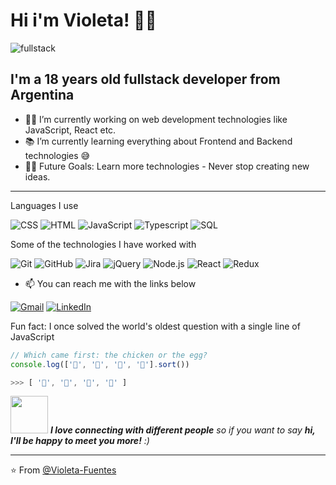 # Hi i'm Violeta! 👋👩

![fullstack](https://user-images.githubusercontent.com/74188313/120929487-996c5900-c6bf-11eb-9018-1bc6123e6358.jpg)

## I'm a 18 years old fullstack developer from Argentina 
- 👨‍💻 I’m currently working on web development technologies like JavaScript, React etc.
- 📚 I’m currently learning everything about Frontend and Backend technologies 😅
- 💪🏼 Future Goals: Learn more technologies - Never stop creating new ideas.

---

Languages I use

![CSS](https://img.shields.io/badge/-CSS-000000?style=flat&logo=c%2B%2B)
![HTML](https://img.shields.io/badge/-HTML-000000?style=flat&logo=html)
![JavaScript](https://img.shields.io/badge/-JavaScript-000000?style=flat&logo=javascript)
![Typescript](https://img.shields.io/badge/-Typescript-000000?style=flat&logo=typescript)
![SQL](https://img.shields.io/badge/-SQL-000000?style=flat&logo=postgresql)

Some of the technologies I have worked with

![Git](https://img.shields.io/badge/-Git-222222?style=flat&logo=git&logoColor=F05032)
![GitHub](https://img.shields.io/badge/-GitHub-222222?style=flat&logo=github&logoColor=181717)
![Jira](https://img.shields.io/badge/-Jira-222222?style=flat&logo=jira-software&logoColor=white&logoColor=0052CC)
![jQuery](https://img.shields.io/badge/-jQuery-222222?style=flat&logo=jQuery&logoColor=0769AD)
![Node.js](https://img.shields.io/badge/-Node.js-222222?style=flat&logo=node.js&logoColor=339933)
![React](https://img.shields.io/badge/-React-222222?style=flat&logo=React&logoColor=61DAFB)
![Redux](https://img.shields.io/badge/-Redux-222222?style=flat&logo=Redux&logoColor=61DAFB)

- :mailbox: You can reach me with the links below

[![Gmail](https://img.shields.io/badge/-GMAIL-D14836?style=for-the-badge&logo=gmail&logoColor=white)](violetafuentes2002:violetafuentes2002@gmail.com)
[![LinkedIn](https://img.shields.io/badge/-LINKEDIN-0077B5?style=for-the-badge&logo=linkedin&logoColor=white)](https://www.linkedin.com/in/violeta-fuentes-fullstackdeveloper)

Fun fact: I once solved the world's oldest question with a single line of JavaScript
<!-- wi*quL3fcV -->

```javascript
// Which came first: the chicken or the egg?
console.log(['🥚', '🐣', '🐥', '🐔'].sort())

>>> [ '🐔', '🐣', '🐥', '🥚' ]
```

<img src="https://media.giphy.com/media/LnQjpWaON8nhr21vNW/giphy.gif" width="60"> <em><b>I love connecting with different people</b> so if you want to say <b>hi, I'll be happy to meet you more!</b> :)</em>

---

⭐️ From [@Violeta-Fuentes](https://github.com/Violeta-Fuentes)
